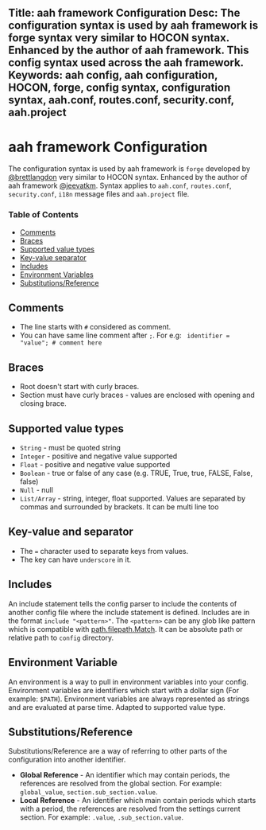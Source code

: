 Title: aah framework Configuration
Desc: The configuration syntax is used by aah framework is forge syntax very similar to HOCON syntax. Enhanced by the author of aah framework. This config syntax used across the aah framework.
Keywords: aah config, aah configuration, HOCON, forge, config syntax, configuration syntax, aah.conf, routes.conf, security.conf, aah.project
---
# aah framework Configuration

The configuration syntax is used by aah framework is `forge` developed by [@brettlangdon](https://github.com/brettlangdon") very similar to HOCON syntax. Enhanced by the author of aah framework [@jeevatkm](https://github.com/jeevatkm). Syntax applies to `aah.conf`, `routes.conf`, `security.conf`, `i18n` message files and `aah.project` file.

### Table of Contents

  * [Comments](#comments)
  * [Braces](#braces)
  * [Supported value types](#supported-value-types)
  * [Key-value separator](#key-value-separator)
  * [Includes](#includes)
  * [Environment Variables](#environment-variables)
  * [Substitutions/Reference](#substitutions-reference)

## Comments

  * The line starts with `#` considered as comment.
  * You can have same line comment after `;`. For e.g: ` identifier = "value"; # comment here`

## Braces

  * Root doesn't start with curly braces.
  * Section must have curly braces - values are enclosed with opening and closing brace.  

## Supported value types

  * `String` - must be quoted string
  * `Integer` - positive and negative value supported
  * `Float` - positive and negative value supported
  * `Boolean` - true or false of any case (e.g. TRUE, True, true, FALSE, False, false)
  * `Null` - null
  * `List/Array` - string, integer, float supported. Values are separated by commas and surrounded by brackets. It can be multi line too

## Key-value and separator

  * The `=` character used to separate keys from values.
  * The key can have `underscore` in it.

## Includes

An include statement tells the config parser to include the contents of another config file where the include statement is defined. Includes are in the format `include "<pattern>"`. The `<pattern>` can be any glob like pattern which is compatible with [path.filepath.Match](http://golang.org/pkg/path/filepath/#Match). It can be absolute path or relative path to `config` directory.

## Environment Variable

An environment is a way to pull in environment variables into your config. Environment variables are identifiers which start with a dollar sign (For example: `$PATH`). Environment variables are always represented as strings and are evaluated at parse time. Adapted to supported value type.

## Substitutions/Reference

Substitutions/Reference are a way of referring to other parts of the configuration into another identifier.

  * **Global Reference** - An identifier which may contain periods, the references are resolved from the global section. For example: `global_value`, `section.sub_section.value`.
  * **Local Reference** - An identifier which main contain periods which starts with a period, the references are resolved from the settings current section. For example: `.value`, `.sub_section.value`.
